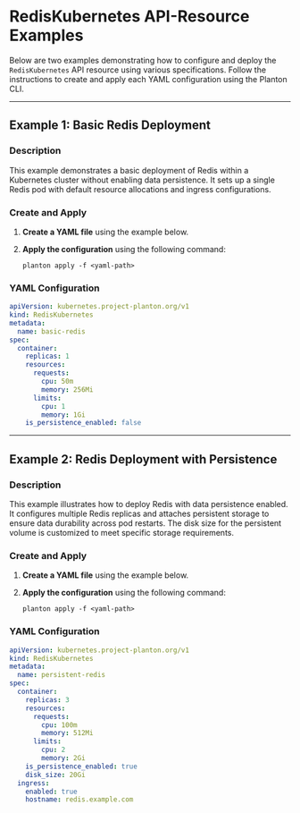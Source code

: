 # RedisKubernetes API-Resource Examples

Below are two examples demonstrating how to configure and deploy the `RedisKubernetes` API resource using various specifications. Follow the instructions to create and apply each YAML configuration using the Planton CLI.

---

## Example 1: Basic Redis Deployment

### Description

This example demonstrates a basic deployment of Redis within a Kubernetes cluster without enabling data persistence. It sets up a single Redis pod with default resource allocations and ingress configurations.

### Create and Apply

1. **Create a YAML file** using the example below.
2. **Apply the configuration** using the following command:

    ```shell
    planton apply -f <yaml-path>
    ```

### YAML Configuration

```yaml
apiVersion: kubernetes.project-planton.org/v1
kind: RedisKubernetes
metadata:
  name: basic-redis
spec:
  container:
    replicas: 1
    resources:
      requests:
        cpu: 50m
        memory: 256Mi
      limits:
        cpu: 1
        memory: 1Gi
    is_persistence_enabled: false
```

---

## Example 2: Redis Deployment with Persistence

### Description

This example illustrates how to deploy Redis with data persistence enabled. It configures multiple Redis replicas and attaches persistent storage to ensure data durability across pod restarts. The disk size for the persistent volume is customized to meet specific storage requirements.

### Create and Apply

1. **Create a YAML file** using the example below.
2. **Apply the configuration** using the following command:

    ```shell
    planton apply -f <yaml-path>
    ```

### YAML Configuration

```yaml
apiVersion: kubernetes.project-planton.org/v1
kind: RedisKubernetes
metadata:
  name: persistent-redis
spec:
  container:
    replicas: 3
    resources:
      requests:
        cpu: 100m
        memory: 512Mi
      limits:
        cpu: 2
        memory: 2Gi
    is_persistence_enabled: true
    disk_size: 20Gi
  ingress:
    enabled: true
    hostname: redis.example.com
```
